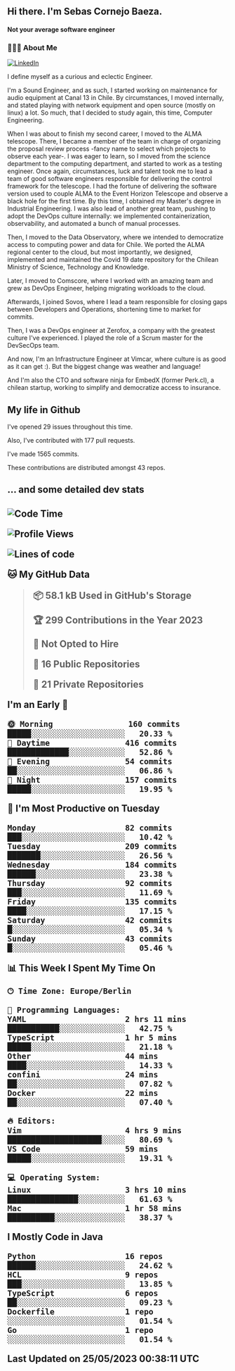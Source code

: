 <h2> Hi there.  I'm Sebas Cornejo Baeza.</h2>
<h4> Not your average software engineer</h4>
<h3> 👨🏻‍💻 About Me </h3>
<a href="http://linkedin.com/in/sebastian-cornejo-baeza/"><img alt="LinkedIn" src="https://img.shields.io/badge/Sebas%20Cornejo%20-informational?style=appveyor&logo=linkedin"></a>


I define myself as a curious and eclectic Engineer.

I'm a Sound Engineer, and as such, I started working on maintenance for audio equipment at Canal 13 in Chile.
By circumstances, I moved internally, and stated playing with network equipment and open source (mostly on linux) 
a lot. So much, that I decided to study again, this time, Computer Engineering.

When I was about to finish my second career, I moved to the ALMA telescope. There, I became a member of the team
in charge of organizing the proposal review process -fancy name to select which projects to observe each year-. 
I was eager to learn, so I moved from the science department to the computing department, and started to work as 
a testing engineer. Once again, circumstances, luck and talent took me to lead a team of good software engineers 
responsible for delivering the control framework for the telescope. I had the fortune of delivering the software
version used to couple ALMA to the Event Horizon Telescope and observe a black hole for the first time.
By this time, I obtained my Master's degree in Industrial Engineering.
I was also lead of another great team, pushing to adopt the DevOps culture internally: we implemented containerization, observability, and automated a bunch of manual processes.

Then, I moved to the Data Observatory, where we intended to democratize access to computing power
and data for Chile. We ported the ALMA regional center to the cloud, but most importantly, we designed, implemented
and maintained the Covid 19 date repository for the Chilean Ministry of Science, Technology and Knowledge.

Later, I moved to Comscore, where I worked with an amazing team and grew as DevOps Engineer, helping migrating workloads to the cloud.

Afterwards, I joined Sovos, where I lead a team responsible for closing gaps between Developers and Operations, shortening time to market for commits.

Then, I was a DevOps engineer at Zerofox, a company with the greatest culture I've experienced. I played the role of a Scrum master for the DevSecOps team.

And now, I'm an Infrastructure Engineer at Vimcar, where culture is as good as it can get :). But the biggest change was weather and language!
 
And I'm also the CTO and software ninja for EmbedX (former Perk.cl), a chilean startup, working to simplify and democratize access to insurance.

<h2> My life in Github </h2>

I've opened 29 issues throughout this time.

Also, I've contributed with 177 pull requests.

I've made 1565 commits.

These contributions are distributed amongst 43 repos.

<h2>... and some detailed dev stats<h2>

<!--START_SECTION:waka-->
![Code Time](http://img.shields.io/badge/Code%20Time-349%20hrs%2032%20mins-blue)

![Profile Views](http://img.shields.io/badge/Profile%20Views-0-blue)

![Lines of code](https://img.shields.io/badge/From%20Hello%20World%20I%27ve%20Written-631.0%20thousand%20lines%20of%20code-blue)

**🐱 My GitHub Data** 

> 📦 58.1 kB Used in GitHub's Storage 
 > 
> 🏆 299 Contributions in the Year 2023
 > 
> 🚫 Not Opted to Hire
 > 
> 📜 16 Public Repositories 
 > 
> 🔑 21 Private Repositories 
 > 
**I'm an Early 🐤** 

```text
🌞 Morning                160 commits         █████░░░░░░░░░░░░░░░░░░░░   20.33 % 
🌆 Daytime                416 commits         █████████████░░░░░░░░░░░░   52.86 % 
🌃 Evening                54 commits          ██░░░░░░░░░░░░░░░░░░░░░░░   06.86 % 
🌙 Night                  157 commits         █████░░░░░░░░░░░░░░░░░░░░   19.95 % 
```
📅 **I'm Most Productive on Tuesday** 

```text
Monday                   82 commits          ███░░░░░░░░░░░░░░░░░░░░░░   10.42 % 
Tuesday                  209 commits         ███████░░░░░░░░░░░░░░░░░░   26.56 % 
Wednesday                184 commits         ██████░░░░░░░░░░░░░░░░░░░   23.38 % 
Thursday                 92 commits          ███░░░░░░░░░░░░░░░░░░░░░░   11.69 % 
Friday                   135 commits         ████░░░░░░░░░░░░░░░░░░░░░   17.15 % 
Saturday                 42 commits          █░░░░░░░░░░░░░░░░░░░░░░░░   05.34 % 
Sunday                   43 commits          █░░░░░░░░░░░░░░░░░░░░░░░░   05.46 % 
```


📊 **This Week I Spent My Time On** 

```text
🕑︎ Time Zone: Europe/Berlin

💬 Programming Languages: 
YAML                     2 hrs 11 mins       ███████████░░░░░░░░░░░░░░   42.75 % 
TypeScript               1 hr 5 mins         █████░░░░░░░░░░░░░░░░░░░░   21.18 % 
Other                    44 mins             ████░░░░░░░░░░░░░░░░░░░░░   14.33 % 
confini                  24 mins             ██░░░░░░░░░░░░░░░░░░░░░░░   07.82 % 
Docker                   22 mins             ██░░░░░░░░░░░░░░░░░░░░░░░   07.40 % 

🔥 Editors: 
Vim                      4 hrs 9 mins        ████████████████████░░░░░   80.69 % 
VS Code                  59 mins             █████░░░░░░░░░░░░░░░░░░░░   19.31 % 

💻 Operating System: 
Linux                    3 hrs 10 mins       ███████████████░░░░░░░░░░   61.63 % 
Mac                      1 hr 58 mins        ██████████░░░░░░░░░░░░░░░   38.37 % 
```

**I Mostly Code in Java** 

```text
Python                   16 repos            ██████░░░░░░░░░░░░░░░░░░░   24.62 % 
HCL                      9 repos             ███░░░░░░░░░░░░░░░░░░░░░░   13.85 % 
TypeScript               6 repos             ██░░░░░░░░░░░░░░░░░░░░░░░   09.23 % 
Dockerfile               1 repo              ░░░░░░░░░░░░░░░░░░░░░░░░░   01.54 % 
Go                       1 repo              ░░░░░░░░░░░░░░░░░░░░░░░░░   01.54 % 
```




 Last Updated on 25/05/2023 00:38:11 UTC
<!--END_SECTION:waka-->

